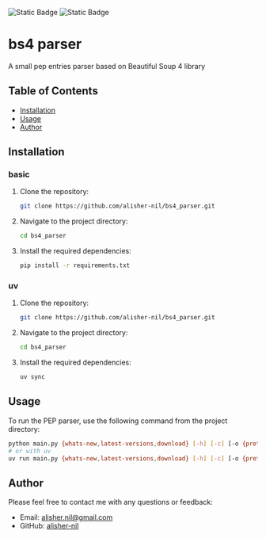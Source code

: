 ![Static Badge](https://img.shields.io/badge/python-3.10-%233776AB?logo=python)
![Static Badge](https://img.shields.io/badge/Beautiful%20Soup%204-v4.12.3-%233776AB)


# bs4 parser

A small pep entries parser based on Beautiful Soup 4 library

## Table of Contents
- [Installation](#installation)
- [Usage](#usage)
- [Author](#author)

## Installation

### basic
1. Clone the repository:

    ```bash
    git clone https://github.com/alisher-nil/bs4_parser.git
    ```

2. Navigate to the project directory:

    ```bash
    cd bs4_parser
    ```

3. Install the required dependencies:

    ```bash
    pip install -r requirements.txt
    ```
### uv
1. Clone the repository:

    ```bash
    git clone https://github.com/alisher-nil/bs4_parser.git
    ```

2. Navigate to the project directory:

    ```bash
    cd bs4_parser
    ```

3. Install the required dependencies:

    ```bash
    uv sync
    ```

## Usage

To run the PEP parser, use the following command from the project directory:

```bash
python main.py {whats-new,latest-versions,download} [-h] [-c] [-o {pretty,file}] 
# or with uv
uv run main.py {whats-new,latest-versions,download} [-h] [-c] [-o {pretty,file}] 
```

## Author
Please feel free to contact me with any questions or feedback:

- Email: alisher.nil@gmail.com
- GitHub: [alisher-nil](https://github.com/alisher-nil/)